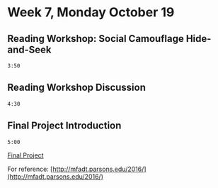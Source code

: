 # Week 7, Monday October 19

## Reading Workshop: Social Camouflage Hide-and-Seek
`3:50`

## Reading Workshop Discussion
`4:30`

## Final Project Introduction
`5:00`

[Final Project](../assignment_4)

For reference: [http://mfadt.parsons.edu/2016/](http://mfadt.parsons.edu/2016/)

<!--
## Design Question & Core Attributes Workshop
`5:30`

A design question, artistic investigation or core uncertainty is something that can describe a research domain and motivate creative practice.

In this workshop,

Please consider:
- What kinds of explorations motivate your creative practice?
- What conceptual, aesthetic, and technical questions drive this project as a whole?
- What are the core uncertainties of your investigation?
- Are there key qualities, aspects or factors that you would like to describe your project or define its boundaries ? (examples: modularity, open ended construction, multiple solution form factor, participatory, alternative sensory, human computer interface etc).

Reflecting on the above issues:
- Create one list of questions / investigations.
- Create another list of qualities / values.
- Group the design questions as you see fit: in terms of concept, aesthetics, audience participation and technical means of creation
- Rank your questions in order of importance within their groups.


Working with a partner, suggest any new questions to both of your lists as needed. Question everything, particularly things you think you already know (rather than make assumptions).  Make sure to consider:
- Who? (co-designers, collaborators, users, participants, audience)
- Where?
- When?
- Why? (are you making this, why now, why for these people)
- Why you? (what is your unique POV, contribution, access etc)



Core attributes:
- What are key qualities, aesthetics, attributes or adjectives you would like to be associated with the work?
- What are the tensions, contradictions, gaps, surprises; or the unusual juxtapositions, ironies or patterns you’ve encountered in your research and making?
- What kind of experience do you want people to have who engage with this work?
- Ultimately, what problem are you trying to solve (if design-oriented)? What are you trying express, convey, explore or facilitate (if art-focused)?

Synthesize, write up any unexpected findings, post to the class blog. -->
